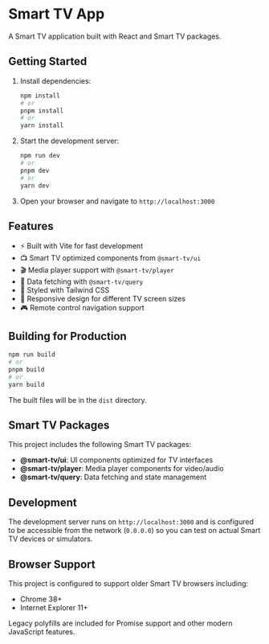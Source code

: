 # Smart TV App

A Smart TV application built with React and Smart TV packages.

## Getting Started

1. Install dependencies:
   ```bash
   npm install
   # or
   pnpm install
   # or
   yarn install
   ```

2. Start the development server:
   ```bash
   npm run dev
   # or
   pnpm dev
   # or
   yarn dev
   ```

3. Open your browser and navigate to `http://localhost:3000`

## Features

- ⚡ Built with Vite for fast development
- 📺 Smart TV optimized components from `@smart-tv/ui`
- 🎬 Media player support with `@smart-tv/player`
- 🔄 Data fetching with `@smart-tv/query`
- 🎨 Styled with Tailwind CSS
- 📱 Responsive design for different TV screen sizes
- 🎮 Remote control navigation support

## Building for Production

```bash
npm run build
# or
pnpm build
# or
yarn build
```

The built files will be in the `dist` directory.

## Smart TV Packages

This project includes the following Smart TV packages:

- **@smart-tv/ui**: UI components optimized for TV interfaces
- **@smart-tv/player**: Media player components for video/audio
- **@smart-tv/query**: Data fetching and state management

## Development

The development server runs on `http://localhost:3000` and is configured to be accessible from the network (`0.0.0.0`) so you can test on actual Smart TV devices or simulators.

## Browser Support

This project is configured to support older Smart TV browsers including:
- Chrome 38+
- Internet Explorer 11+

Legacy polyfills are included for Promise support and other modern JavaScript features.
